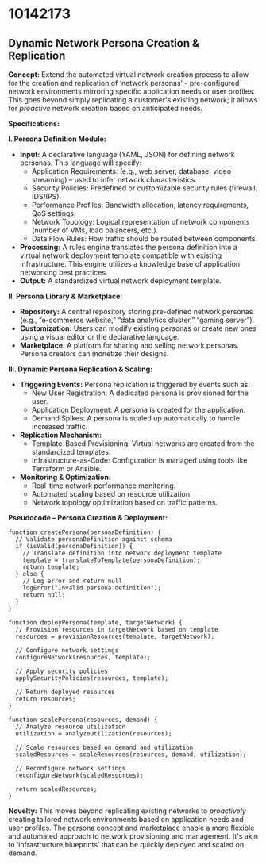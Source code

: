 # 10142173

## Dynamic Network Persona Creation & Replication

**Concept:** Extend the automated virtual network creation process to allow for the creation and replication of ‘network personas’ - pre-configured network environments mirroring specific application needs or user profiles. This goes beyond simply replicating a customer's existing network; it allows for *proactive* network creation based on anticipated needs.

**Specifications:**

**I. Persona Definition Module:**

*   **Input:**  A declarative language (YAML, JSON) for defining network personas.  This language will specify:
    *   Application Requirements:  (e.g., web server, database, video streaming) – used to infer network characteristics.
    *   Security Policies: Predefined or customizable security rules (firewall, IDS/IPS).
    *   Performance Profiles:  Bandwidth allocation, latency requirements, QoS settings.
    *   Network Topology:  Logical representation of network components (number of VMs, load balancers, etc.).
    *   Data Flow Rules:  How traffic should be routed between components.
*   **Processing:**  A rules engine translates the persona definition into a virtual network deployment template compatible with existing infrastructure.  This engine utilizes a knowledge base of application networking best practices.
*   **Output:**  A standardized virtual network deployment template.

**II. Persona Library & Marketplace:**

*   **Repository:** A central repository storing pre-defined network personas (e.g., “e-commerce website,” “data analytics cluster,” “gaming server”).
*   **Customization:**  Users can modify existing personas or create new ones using a visual editor or the declarative language.
*   **Marketplace:** A platform for sharing and selling network personas.  Persona creators can monetize their designs.

**III.  Dynamic Persona Replication & Scaling:**

*   **Triggering Events:** Persona replication is triggered by events such as:
    *   New User Registration: A dedicated persona is provisioned for the user.
    *   Application Deployment: A persona is created for the application.
    *   Demand Spikes:  A persona is scaled up automatically to handle increased traffic.
*   **Replication Mechanism:**
    *   Template-Based Provisioning: Virtual networks are created from the standardized templates.
    *   Infrastructure-as-Code:  Configuration is managed using tools like Terraform or Ansible.
*   **Monitoring & Optimization:**
    *   Real-time network performance monitoring.
    *   Automated scaling based on resource utilization.
    *   Network topology optimization based on traffic patterns.

**Pseudocode – Persona Creation & Deployment:**

```
function createPersona(personaDefinition) {
  // Validate personaDefinition against schema
  if (isValid(personaDefinition)) {
    // Translate definition into network deployment template
    template = translateToTemplate(personaDefinition);
    return template;
  } else {
    // Log error and return null
    logError("Invalid persona definition");
    return null;
  }
}

function deployPersona(template, targetNetwork) {
  // Provision resources in targetNetwork based on template
  resources = provisionResources(template, targetNetwork);

  // Configure network settings
  configureNetwork(resources, template);

  // Apply security policies
  applySecurityPolicies(resources, template);

  // Return deployed resources
  return resources;
}

function scalePersona(resources, demand) {
  // Analyze resource utilization
  utilization = analyzeUtilization(resources);

  // Scale resources based on demand and utilization
  scaledResources = scaleResources(resources, demand, utilization);

  // Reconfigure network settings
  reconfigureNetwork(scaledResources);

  return scaledResources;
}
```

**Novelty:** This moves beyond replicating existing networks to *proactively* creating tailored network environments based on application needs and user profiles. The persona concept and marketplace enable a more flexible and automated approach to network provisioning and management. It's akin to ‘infrastructure blueprints’ that can be quickly deployed and scaled on demand.
